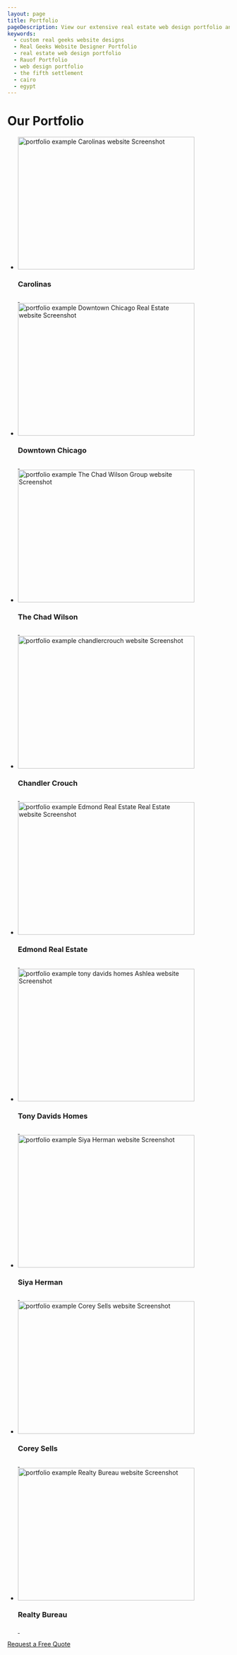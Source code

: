 ```yaml
---
layout: page
title: Portfolio
pageDescription: View our extensive real estate web design portfolio and see how we can help you on your next web project.
keywords:
  - custom real geeks website designs
  - Real Geeks Website Designer Portfolio
  - real estate web design portfolio
  - Rauof Portfolio
  - web design portfolio
  - the fifth settlement
  - cairo
  - egypt
---
```


<div id="our-portfolio">
  <h1>Our Portfolio</h1>
  <section class="customSection customCommunities" style="padding-top:0px;">
      <div class="customCommunities-content">
          <ul class="small-block-grid-1 medium-block-grid-3 large-block-grid-3 text-center">
              <li>
                  <div class="community-container"><img src="{{site.url}}/public/assets/photos/portfolio-website-photos/carolinas-scr.png" alt="portfolio example Carolinas website Screenshot" width="400" height="300">
                      <div class="community-description">
                          <h3>Carolinas</h3>
                      </div>
                      <div class="community-overlay"></div>
                      <div class="community-link-overlay"><a href="https://www.carolinas.house/">&nbsp;</a></div>
                  </div>
              </li>
              <li>
                  <div class="community-container"><img src="{{site.url}}/public/assets/photos/portfolio-website-photos/downtownchicagorealestate-scr.png" alt="portfolio example Downtown Chicago Real Estate website Screenshot" width="400" height="300">
                      <div class="community-description">
                          <h3>Downtown Chicago</h3>
                      </div>
                      <div class="community-overlay"></div>
                      <div class="community-link-overlay"><a href="https://www.downtownchicagorealestate.com/">&nbsp;</a></div>
                  </div>
              </li>
              <li>
                  <div class="community-container"><img src="{{site.url}}/public/assets/photos/portfolio-website-photos/thechadwilsongroup-scr.png" alt="portfolio example The Chad Wilson Group website Screenshot" width="400" height="300">
                      <div class="community-description">
                          <h3>The Chad Wilson</h3>
                      </div>
                      <div class="community-overlay"></div>
                      <div class="community-link-overlay"><a href="https://www.thechadwilsongroup.com/">&nbsp;</a></div>
                  </div>
              </li>
              <li>
                  <div class="community-container"><img src="{{site.url}}/public/assets/photos/portfolio-website-photos/chandlercrouch-scr.png" alt="portfolio example chandlercrouch website Screenshot" width="400" height="300">
                      <div class="community-description">
                          <h3>Chandler Crouch</h3>
                      </div>
                      <div class="community-overlay"></div>
                      <div class="community-link-overlay"><a href="https://www.chandlercrouch.com/">&nbsp;</a></div>
                  </div>
              </li>
              <li>
                  <div class="community-container"><img src="{{site.url}}/public/assets/photos/portfolio-website-photos/edmond-realestate-scr.png" alt="portfolio example Edmond Real Estate Real Estate website Screenshot" width="400" height="300">
                      <div class="community-description">
                          <h3>Edmond Real Estate</h3>
                      </div>
                      <div class="community-overlay"></div>
                      <div class="community-link-overlay"><a href="https://www.edmond.realestate/">&nbsp;</a></div>
                  </div>
              </li>
              <li>
                  <div class="community-container"><img src="{{site.url}}/public/assets/photos/portfolio-website-photos/tonydavidshomes-scr.png" alt="portfolio example tony davids homes Ashlea website Screenshot" width="400" height="300">
                      <div class="community-description">
                          <h3>Tony Davids Homes</h3>
                      </div>
                      <div class="community-overlay"></div>
                      <div class="community-link-overlay"><a href="https://www.tonydavidshomes.com/">&nbsp;</a></div>
                  </div>
              </li>
              <li>
                  <div class="community-container"><img src="{{site.url}}/public/assets/photos/portfolio-website-photos/siyaherman-scr.png" alt="portfolio example Siya Herman website Screenshot" width="400" height="300">
                      <div class="community-description">
                          <h3>Siya Herman</h3>
                      </div>
                      <div class="community-overlay"></div>
                      <div class="community-link-overlay"><a href="https://www.siyaherman.ca/">&nbsp;</a></div>
                  </div>
              </li>
              <li>
                  <div class="community-container"><img src="{{site.url}}/public/assets/photos/portfolio-website-photos/coreysells-scr.png" alt="portfolio example Corey Sells website Screenshot" width="400" height="300">
                      <div class="community-description">
                          <h3>Corey Sells</h3>
                      </div>
                      <div class="community-overlay"></div>
                      <div class="community-link-overlay"><a href="https://coreysells.realgeeks.com/">&nbsp;</a></div>
                  </div>
              </li>
              <li>
                  <div class="community-container"><img src="{{site.url}}/public/assets/photos/portfolio-website-photos/realtybureau-scr.png" alt="portfolio example Realty Bureau website Screenshot" width="400" height="300">
                      <div class="community-description">
                          <h3>Realty Bureau</h3>
                      </div>
                      <div class="community-overlay"></div>
                      <div class="community-link-overlay"><a href="https://realtybureau.realgeeks.com/">&nbsp;</a></div>
                  </div>
              </li>
              <!-- <li>
                  <div class="community-container"><img src="{{site.url}}/public/assets/photos/portfolio-website-photos/summitsellsrealestate-scr.png" alt="portfolio example Summit Sells Real Estate website Screenshot" width="400" height="300">
                      <div class="community-description">
                          <h3>Summit Sells Real Estate</h3>
                      </div>
                      <div class="community-overlay"></div>
                      <div class="community-link-overlay"><a href="https://www.summitsellsrealestate.com/">&nbsp;</a></div>
                  </div>
              </li> -->
              <!-- <li>
                  <div class="community-container"><img src="{{site.url}}/public/assets/photos/portfolio-website-photos/askforashlea-scr.png" alt="portfolio example Ask For Ashlea website Screenshot" width="400" height="300">
                      <div class="community-description">
                          <h3>Ask For Ashlea</h3>
                      </div>
                      <div class="community-overlay"></div>
                      <div class="community-link-overlay"><a href="https://www.askforashlea.com/">&nbsp;</a></div>
                  </div>
              </li> -->
              <!-- <li>
                  <div class="community-container"><img src="{{site.url}}/public/assets/photos/portfolio-website-photos/theresidentialgroup-scr.png" alt="portfolio example The Residential Group website Screenshot" width="400" height="300">
                      <div class="community-description">
                          <h3>The Residential Group</h3>
                      </div>
                      <div class="community-overlay"></div>
                      <div class="community-link-overlay"><a href="https://www.theresidentialgroup.com/">&nbsp;</a></div>
                  </div>
              </li>
              <li>
                  <div class="community-container"><img src="{{site.url}}/public/assets/photos/portfolio-website-photos/carturgroup-scr.png" alt="portfolio example Cartur Group website Screenshot" width="400" height="300">
                      <div class="community-description">
                          <h3>Cartur Group</h3>
                      </div>
                      <div class="community-overlay"></div>
                      <div class="community-link-overlay"><a href="https://www.carturgroup.com/">&nbsp;</a></div>
                  </div>
              </li>
              <li>
                  <div class="community-container"><img src="{{site.url}}/public/assets/photos/portfolio-website-photos/chrisreisbeckhomes.png" alt="portfolio example Chrisreisbeck Homes website Screenshot" width="400" height="300">
                      <div class="community-description">
                          <h3>Chrisreisbeck Homes</h3>
                      </div>
                      <div class="community-overlay"></div>
                      <div class="community-link-overlay"><a href="https://www.chrisreisbeckhomes.com/">&nbsp;</a></div>
                  </div>
              </li> -->
          </ul>
          <a href="/realgeeks-buildout-form" class="request-quote">Request a Free Quote</a>
      </div>
  </section>
</div>
